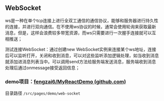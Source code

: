 ## WebSocket

ws是一种在单个tcp连接上进行全双工通信的通信协议，能够和服务器进行持久性的连接，并进行双向通信。在不使用ws协议的时候，通常会使用轮询来获取最新消息，但是，这样会浪费较多带宽资源，而ws只需要进行一次握手连接就可以互相推送；

测试连接WebSocket：通过创建new WebSocket实例来连接某个ws地址，连接后可以监听打开，关闭和收到消息，可以对这些监听添加逻辑处理，如当收到消息就添加进消息列表当中。可以调用send方法给服务端发送消息，服务端收到消息处理后通过onmessage接受返回信息；



### demo项目：[fengzai6/MyReactDemo (github.com)](https://github.com/fengzai6/MyReactDemo)

目录路径 `/src/pages/demo/web-socket`
